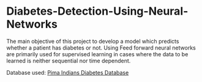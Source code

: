 # Diabetes-Detection-Using-Neural-Networks
The main objective of this project to develop a model which predicts whether a patient has diabetes or not. Using Feed forward neural networks are primarily used for supervised learning in cases where the data to be learned is neither sequential nor time dependent.

Database used: [Pima Indians Diabetes Database](https://www.kaggle.com/uciml/pima-indians-diabetes-database)
